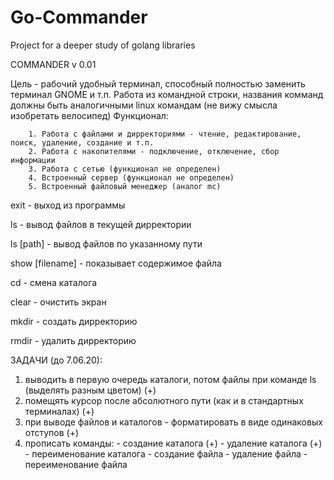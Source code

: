 # Go-Commander
Project for a deeper study of golang libraries

COMMANDER v 0.01

Цель - рабочий удобный терминал, способный полностью заменить терминал GNOME и т.п. Работа из командной строки, названия комманд должны быть аналогичными linux командам (не вижу смысла изобретать велосипед)
Функционал:

        1. Работа с файлами и дирректориями - чтение, редактирование, поиск, удаление, создание и т.п.
        2. Работа с накопителями - подключение, отключение, сбор информации
        3. Работа с сетью (функционал не определен)
        4. Встроенный сервер (функционал не определен)
        5. Встроенный файловый менеджер (аналог mc)


exit            -       выход из программы

ls              -       вывод файлов в текущей дирректории

ls [path]       -       вывод файлов по указанному пути

show [filename] -       показывает содержимое файла

cd              -       смена каталога

clear           -       очистить экран

mkdir           -       создать дирректорию

rmdir           -       удалить дирректорию






ЗАДАЧИ (до 7.06.20):
1) выводить в первую очередь каталоги, потом файлы при команде ls (выделять разным цветом) (+)
2) помещять курсор после абсолютного пути (как и в стандартных терминалах) (+)
3) при выводе файлов и каталогов - форматировать в виде одинаковых отступов (+)
4) прописать команды:
        - создание каталога (+)
        - удаление каталога (+)
        - переименование каталога
        - создание файла
        - удаление файла
        - переименование файла
